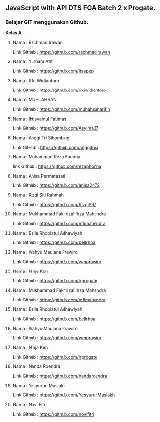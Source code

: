 ## JavaScript with API DTS FGA Batch 2 x Progate.

<h3>Belajar GIT menggunakan Github.</h3>

**Kelas A**

1. Nama : Rachmad Irawan 
    
    Link Github : https://github.com/rachmadirawan

2. Nama : Yurham Afif
    
    Link Github : https://github.com/itsapep

3. Nama : Riki Widiantoro
    
    Link Github : https://github.com/rikiwidiantoro

4. Nama : MUH. AHSAN

    Link Github : https://github.com/muhahsanarifin

5. Nama : Ihtisyamul Fatimah
    
    Link Github : https://github.com/Asyima37

6. Nama : Anggi Tri Sihombing
    
    Link GitHub : https://github.com/anggitrisi

7. Nama : Muhammad Reza Phonna

    link Github : https://github.com/rezaphonna

8. Nama : Anisa Permatasari

    Link Github : https://github.com/anisa2472   

9. Nama : Rizqi Siti Rahmah

    Link Github : https://github.com/RizqiSR/
   
9. Nama : Mukhammad Fakhrizal Ihza Mahendra

    Link Github : https://github.com/mfimahendra
    
10. Nama : Bella Rhobiatul Adhawiyah

    Link Github : https://github.com/bellrhoa

11. Nama : Wahyu Maulana Prawiro

    Link Github : https://github.com/wmprawiro

12. Nama : Ninja Ken

    Link Github : https://github.com/irprogate

   
13. Nama : Mukhammad Fakhrizal Ihza Mahendra

    Link Github : https://github.com/mfimahendra
    
14. Nama : Bella Rhobiatul Adhawiyah

    Link Github : https://github.com/bellrhoa

15. Nama : Wahyu Maulana Prawiro

    Link Github : https://github.com/wmprawiro

16. Nama : Ninja Ken

    Link Github : https://github.com/irprogate

17. Nama : Nanda Roendra

    Link Github : https://github.com/nandaroendra

18. Nama : Yesyurun Masiakh

    Link Github : https://github.com/YesyurunMasiakh

19. Nama : Novi Fitri

    Link Github : https://github.com/novifitri

